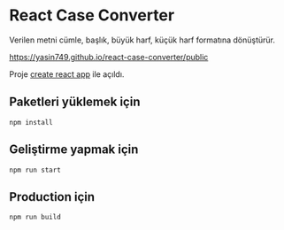 # React Case Converter

Verilen metni cümle, başlık, büyük harf, küçük harf formatına dönüştürür.

https://yasin749.github.io/react-case-converter/public

Proje [create react app](https://github.com/facebook/create-react-app) ile açıldı.



## Paketleri yüklemek için
```
npm install
```

## Geliştirme yapmak için
```
npm run start
```

## Production için
```
npm run build
```
